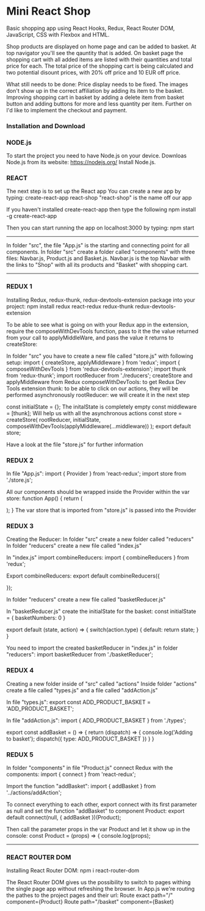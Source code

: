 # Mini React Shop

Basic shopping app using React Hooks, Redux, React Router DOM, JavaScript, CSS with Flexbox and HTML.

Shop products are displayed on home page and can be added to basket. At top navigator you'll see the qauntity that is added. On basket page the shopping cart with all added items are listed with their quantities and total price for each. The total price of the shopping cart is being calculated and two potential disount prices, with 20% off price and 10 EUR off price.

What still needs to be done:
Price display needs to be fixed. The images don't show up in the correct affiliation by adding its item to the basket. Improving shopping cart in basket by adding a delete item from basket button and adding buttons for more and less quantity per item. Further on I'd like to implement the checkout and payment.


### Installation and Download

### NODE.js
To start the project you need to have Node.js on your device.
Downloas Node.js from its website: https://nodejs.org/
Install Node.js.

### REACT
The next step is to set up the React app
You can create a new app by typing:
create-react-app react-shop 
"react-shop" is the name off our app

If you haven't installed create-react-app then type the following
npm install -g create-react-app

Then you can start running the app on localhost:3000 by typing:
npm start

***

In folder "src", the file "App.js" is the starting and connecting point for all components.
In folder "src" create a folder called "components" with three files: Navbar.js, Product.js and Basket.js. Navbar.js is the top Navbar with the links to "Shop" with all its products and "Basket" with shopping cart.

***

### REDUX 1
Installing Redux, redux-thunk, redux-devtools-extension package into your project:
npm install redux react-redux redux-thunk redux-devtools-extension

To be able to see what is going on with your Redux app in the extension, require the composeWithDevTools function, pass to it the the value returned from your call to applyMiddleWare, and pass the value it returns to createStore:

In folder "src" you have to create a new file called "store.js" with following setup:
import { createStore, applyMiddleware } from 'redux';
import { composeWithDevTools } from 'redux-devtools-extension';
import thunk from 'redux-thunk';
import rootReducer from './reducers';
createStore and applyMiddleware from Redux
composeWithDevTools: to get Redux Dev Tools extension
thunk: to be able to click on our actions, they will be performed asynchronously
rootReducer: we will create it in the next step

const initialState = {};
The initalState is completely empty
const middleware = [thunk];
Will help us with all the asynchronous actions
const store = createStore(
    rootReducer,
    initialState,
    composeWithDevTools(applyMiddleware(...middleware))
);
export default store;

Have a look at the file "store.js" for further information

### REDUX 2
In file "App.js":
import { Provider } from 'react-redux';
import store from './store.js';

All our components should be wrapped inside the Provider within the var store:
function App() {
  return (
    <Provider store={store}>
          <div className="App">
            <Navbar />
            <Product />
          </div>
    </Provider>
  );
}
The var store that is imported from "store.js" is passed into the Provider

### REDUX 3
Creating the Reducer:
In folder "src" create a new folder called "reducers"
In folder "reducers" create a new file called "index.js"

In "index.js" import combineReducers:
import { combineReducers } from 'redux';

Export combineReducers:
export default combineReducers({

});

In folder "reducers" create a new file called "basketReducer.js"

In "basketReducer.js" create the initialState for the basket:
const initialState = {
    basketNumbers: 0
}

export default (state, action) => {
    switch(action.type) {
        default:
            return state;
    }
}

You need to import the created basketReducer in "index.js" in folder "reducers":
import basketReducer from './basketReducer';

### REDUX 4
Creating a new folder inside of "src" called "actions"
Inside folder "actions" create a file called "types.js" and a file called "addAction.js"

In file "types.js":
export const ADD_PRODUCT_BASKET = 'ADD_PRODUCT_BASKET';

In file "addAction.js":
import { ADD_PRODUCT_BASKET } from './types';

export const addBasket = () => {
    return (dispatch) => {
        console.log('Adding to basket');
        dispatch({
            type: ADD_PRODUCT_BASKET
        })
    }
}

### REDUX 5
In folder "components" in file "Product.js" connect Redux with the components:
import { connect } from 'react-redux';

Import the function "addBasket":
import { addBasket } from '../actions/addAction';

To connect everything to each other, export connect with its first parameter as null and set the function "addBasket" to component Product:
export default connect(null, { addBasket })(Product);

Then call the parameter props in the var Product and let it show up in the console:
const Product = (props) => {
    console.log(props);

***

### REACT ROUTER DOM
Installing React Router DOM:
npm i react-router-dom

The React Router DOM gives us the possibility to switch to pages withing the single page app without refreshing the browser.
In App.js we're routing the pathes to the project pages and their url:
Route exact path="/" component={Product}
Route path="/basket" component={Basket}
